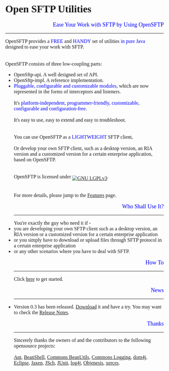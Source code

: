 <font face='Gill Sans MT' size='3'>

<h1>Open SFTP Utilities</h1>

<p align='right'><font color='blue' size='4'>
Ease Your Work with SFTP by Using OpenSFTP<br>
</font></p>
<hr />
OpenSFTP provides a <font color='blue'>FREE</font> and <font color='blue'>HANDY</font> set of utilities <font color='blue'>in pure Java</font> designed to ease your work with SFTP.<br>
<br><br>
OpenSFTP consists of three low-coupling parts:<br>
<ul><li>OpenSftp-api. A well designed set of API.<br>
</li><li>OpenSftp-impl. A reference implementation.<br>
</li><li><font color='blue'>Pluggable, configurable and customizable modules</font>, which are now represented in the forms of interceptors and listeners.<br>
<br>
It's <font color='blue'>platform-independent, programmer-friendly, customizable, configurable and configuration-free</font>.<br>
<br>
It's easy to use, easy to extend and easy to troubleshoot.<br>
<br><br>
You can use OpenSFTP as a <font color='blue'>LIGHTWEIGHT</font> SFTP client,<br>
<br>
Or develop your own SFTP client, such as a desktop version, an RIA version and a customized version for a certain enterprise application, based on OpenSFTP.<br>
<br><br>
OpenSFTP is licensed under <font color='blue'><a href='http://www.gnu.org/licenses/lgpl.html'><img src='http://www.gnu.org/graphics/lgplv3-88x31.png' alt='GNU LGPLv3' align='middle' title='GNU LGPLv3' /></a></font>.<br>
<br><br>
For more details, please jump to the <a href='Features.md'>Features</a> page.<br>
<p />
<p align='right'><font color='blue' size='4'>
Who Shall Use It?<br>
</font></p>
<hr />
You're exactly the guy who need it if -<br>
</li><li>you are developing your own SFTP client such as a desktop version, an RIA version or a customized version for a certain enterprise application<br>
</li><li>or you simply have to download or upload files through SFTP protocol in a certain enterprise application<br>
</li><li>or any other scenarios where you have to deal with SFTP.<br>
<p />
<p align='right'><font color='blue' size='4'>
How To<br>
</font></p>
<hr />
Click <a href='GettingStarted.md'>here</a> to get started.<br>
<p />
<p align='right'><font color='blue' size='4'>
News<br>
</font></p>
<hr />
</li><li>Version 0.3 has been released. <a href='http://code.google.com/p/opensftp/downloads/detail?name=opensftp-0.3.0-bin.zip'>Download</a> it and have a try. You may want to check the <a href='http://code.google.com/p/opensftp/source/browse/tags/opensftp/0.3/RELEASE-NOTES'>Release Notes</a>.<br>
<p />
<p align='right'><font color='blue' size='4'>
Thanks<br>
</font></p>
<hr />
Sincerely thanks the owners of and the contributors to the following opensource projects:<br>
<br>
<a href='http://ant.apache.org/'>Ant</a>, <a href='http://www.beanshell.org/'>BeanShell</a>, <a href='http://commons.apache.org/beanutils/'>Commons BeanUtils</a>, <a href='http://commons.apache.org/logging/'>Commons Logging</a>, <a href='http://dom4j.sourceforge.net/'>dom4j</a>, <a href='http://www.eclipse.org/'>Eclipse</a>, <a href='http://jaxen.org/'>Jaxen</a>, <a href='http://www.jcraft.com/jsch/'>JSch</a>, <a href='http://www.junit.org/'>JUnit</a>, <a href='http://logging.apache.org/log4j/'>log4j</a>, <a href='http://code.google.com/p/objenesis/'>Objenesis</a>, <a href='http://xerces.apache.org/xerces2-j/'>xerces</a>.